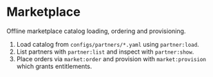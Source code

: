 # Marketplace

Offline marketplace catalog loading, ordering and provisioning.

1. Load catalog from `configs/partners/*.yaml` using `partner:load`.
2. List partners with `partner:list` and inspect with `partner:show`.
3. Place orders via `market:order` and provision with `market:provision` which grants entitlements.
